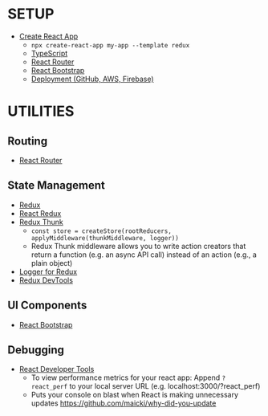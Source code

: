 # SETUP
* [Create React App](https://create-react-app.dev)
    * `npx create-react-app my-app --template redux`
    * [TypeScript](https://create-react-app.dev/docs/adding-typescript)
    * [React Router](https://create-react-app.dev/docs/adding-a-router)
    * [React Bootstrap](https://create-react-app.dev/docs/adding-bootstrap)
    * [Deployment (GitHub, AWS, Firebase)](https://create-react-app.dev/docs/deployment)

# UTILITIES
## Routing
* [React Router](https://reacttraining.com/react-router)

## State Management
* [Redux](https://redux.js.org)
* [React Redux](https://react-redux.js.org)
* [Redux Thunk](https://github.com/reduxjs/redux-thunk)
    * `const store = createStore(rootReducers, applyMiddleware(thunkMiddleware, logger))`
    * Redux Thunk middleware allows you to write action creators that return a function (e.g. an async API call) instead of an action (e.g., a plain object)
* [Logger for Redux](https://github.com/LogRocket/redux-logger)
* [Redux DevTools](https://chrome.google.com/webstore/detail/redux-devtools/lmhkpmbekcpmknklioeibfkpmmfibljd)

## UI Components
* [React Bootstrap](https://react-bootstrap.github.io)

## Debugging
* [React Developer Tools](https://chrome.google.com/webstore/detail/react-developer-tools/fmkadmapgofadopljbjfkapdkoienihi?hl=en)
    * To view performance metrics for your react app: Append ```?react_perf``` to your local server URL (e.g. localhost:3000/?react_perf)
    * Puts your console on blast when React is making unnecessary updates <https://github.com/maicki/why-did-you-update>

